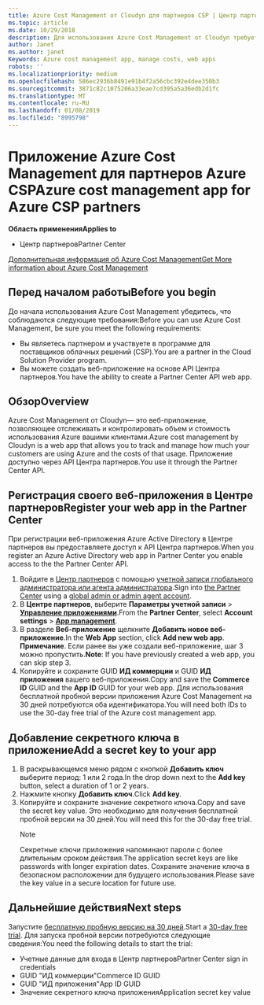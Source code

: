 ```yaml
---
title: Azure Cost Management от Cloudyn для партнеров CSP | Центр партнеров
ms.topic: article
ms.date: 10/29/2018
description: Для использования Azure Cost Management от Cloudyn требуется предоставленный доступ к API Центра партнеров.
author: Janet
ms.author: janet
Keywords: Azure cost management app, manage costs, web apps
robots: ''
ms.localizationpriority: medium
ms.openlocfilehash: 586ec2936b8491e91b4f2a56cbc392e4dee350b3
ms.sourcegitcommit: 3871c82c1075206a33eae7cd395a5a36edb2d1fc
ms.translationtype: MT
ms.contentlocale: ru-RU
ms.lasthandoff: 01/08/2019
ms.locfileid: "8995798"
---
```

# <a name="azure-cost-management-app-for-azure-csp-partners"></a><span data-ttu-id="9afb8-103">Приложение Azure Cost Management для партнеров Azure CSP</span><span class="sxs-lookup"><span data-stu-id="9afb8-103">Azure cost management app for Azure CSP partners</span></span>  

**<span data-ttu-id="9afb8-104">Область применения</span><span class="sxs-lookup"><span data-stu-id="9afb8-104">Applies to</span></span>**

-  <span data-ttu-id="9afb8-105">Центр партнеров</span><span class="sxs-lookup"><span data-stu-id="9afb8-105">Partner Center</span></span>

[<span data-ttu-id="9afb8-106">Дополнительная информация об Azure Cost Management</span><span class="sxs-lookup"><span data-stu-id="9afb8-106">Get More information about Azure Cost Management</span></span>](https://go.microsoft.com/fwlink/p/?linkid=857893)

## <a name="before-you-begin"></a><span data-ttu-id="9afb8-107">Перед началом работы</span><span class="sxs-lookup"><span data-stu-id="9afb8-107">Before you begin</span></span>
<span data-ttu-id="9afb8-108">До начала использования Azure Cost Management убедитесь, что соблюдаются следующие требования:</span><span class="sxs-lookup"><span data-stu-id="9afb8-108">Before you can use Azure Cost Management, be sure you meet the following requirements:</span></span>

- <span data-ttu-id="9afb8-109">Вы являетесь партнером и участвуете в программе для поставщиков облачных решений (CSP).</span><span class="sxs-lookup"><span data-stu-id="9afb8-109">You are a partner in the Cloud Solution Provider program.</span></span>
- <span data-ttu-id="9afb8-110">Вы можете создать веб-приложение на основе API Центра партнеров.</span><span class="sxs-lookup"><span data-stu-id="9afb8-110">You have the ability to create a Partner Center API web app.</span></span>

## <a name="overview"></a><span data-ttu-id="9afb8-111">Обзор</span><span class="sxs-lookup"><span data-stu-id="9afb8-111">Overview</span></span>

<span data-ttu-id="9afb8-112">Azure Cost Management от Cloudyn— это веб-приложение, позволяющее отслеживать и контролировать объем и стоимость использования Azure вашими клиентами.</span><span class="sxs-lookup"><span data-stu-id="9afb8-112">Azure cost management by Cloudyn is a web app that allows you to track and manage how much your customers are using Azure and the costs of that usage.</span></span> <span data-ttu-id="9afb8-113">Приложение доступно через API Центра партнеров.</span><span class="sxs-lookup"><span data-stu-id="9afb8-113">You use it through the Partner Center API.</span></span>

## <a name="register-your-web-app-in-the-partner-center"></a><span data-ttu-id="9afb8-114">Регистрация своего веб-приложения в Центре партнеров</span><span class="sxs-lookup"><span data-stu-id="9afb8-114">Register your web app in the Partner Center</span></span>
<span data-ttu-id="9afb8-115">При регистрации веб-приложения Azure Active Directory в Центре партнеров вы предоставляете доступ к API Центра партнеров.</span><span class="sxs-lookup"><span data-stu-id="9afb8-115">When you register an Azure Active Directory web app in Partner Center you enable access to the the Partner Center API.</span></span> 
1.  <span data-ttu-id="9afb8-116">Войдите в [Центр партнеров](https://partnercenter.microsoft.com/en-us/pcv/dashboard/overview) с помощью [учетной записи глобального администратора или агента администратора](create-user-accounts-and-set-permissions.md).</span><span class="sxs-lookup"><span data-stu-id="9afb8-116">Sign into [the Partner Center](https://partnercenter.microsoft.com/en-us/pcv/dashboard/overview) using a [global admin or admin agent account](create-user-accounts-and-set-permissions.md).</span></span>
2.  <span data-ttu-id="9afb8-117">В **Центре партнеров**, выберите **Параметры учетной записи** &gt; **[Управление приложениями](https://partnercenter.microsoft.com/en-us/pcv/apiintegration/appmanagement)**.</span><span class="sxs-lookup"><span data-stu-id="9afb8-117">From the **Partner Center**, select **Account settings** &gt; **[App management](https://partnercenter.microsoft.com/en-us/pcv/apiintegration/appmanagement)**.</span></span>
3.  <span data-ttu-id="9afb8-118">В разделе **Веб-приложение** щелкните **Добавить новое веб-приложение**.</span><span class="sxs-lookup"><span data-stu-id="9afb8-118">In the **Web App** section, click **Add new web app**.</span></span>
<br> <span data-ttu-id="9afb8-119">**Примечание**. Если ранее вы уже создали веб-приложение, шаг 3 можно пропустить.</span><span class="sxs-lookup"><span data-stu-id="9afb8-119">**Note**: If you have previously created a web app, you can skip step 3.</span></span>
4.  <span data-ttu-id="9afb8-120">Копируйте и сохраните GUID **ИД коммерции** и GUID **ИД приложения** вашего веб-приложения.</span><span class="sxs-lookup"><span data-stu-id="9afb8-120">Copy and save the **Commerce ID** GUID and the **App ID** GUID for your web app.</span></span> <span data-ttu-id="9afb8-121">Для использования бесплатной пробной версии приложения Azure Cost Management на 30 дней потребуются оба идентификатора.</span><span class="sxs-lookup"><span data-stu-id="9afb8-121">You will need both IDs to use the 30-day free trial of the Azure cost management app.</span></span>

## <a name="add-a-secret-key-to-your-app"></a><span data-ttu-id="9afb8-122">Добавление секретного ключа в приложение</span><span class="sxs-lookup"><span data-stu-id="9afb8-122">Add a secret key to your app</span></span>
1. <span data-ttu-id="9afb8-123">В раскрывающемся меню рядом с кнопкой **Добавить ключ** выберите период: 1 или 2 года.</span><span class="sxs-lookup"><span data-stu-id="9afb8-123">In the drop down next to the **Add key** button, select a duration of 1 or 2 years.</span></span>
2. <span data-ttu-id="9afb8-124">Нажмите кнопку **Добавить ключ**.</span><span class="sxs-lookup"><span data-stu-id="9afb8-124">Click **Add key**.</span></span> 
3. <span data-ttu-id="9afb8-125">Копируйте и сохраните значение секретного ключа.</span><span class="sxs-lookup"><span data-stu-id="9afb8-125">Copy and save the secret key value.</span></span> <span data-ttu-id="9afb8-126">Это необходимо для получения бесплатной пробной версии на 30 дней.</span><span class="sxs-lookup"><span data-stu-id="9afb8-126">You will need this for the 30-day free trial.</span></span><br>
   > [!NOTE]  
   > <span data-ttu-id="9afb8-127">Секретные ключи приложения напоминают пароли с более длительным сроком действия.</span><span class="sxs-lookup"><span data-stu-id="9afb8-127">The application secret keys are like passwords with longer expiration dates.</span></span> <span data-ttu-id="9afb8-128">Сохраните значение ключа в безопасном расположении для будущего использования.</span><span class="sxs-lookup"><span data-stu-id="9afb8-128">Please save the key value in a secure location for future use.</span></span>

## <a name="next-steps"></a><span data-ttu-id="9afb8-129">Дальнейшие действия</span><span class="sxs-lookup"><span data-stu-id="9afb8-129">Next steps</span></span>
<span data-ttu-id="9afb8-130">Запустите [бесплатную пробную версию на 30 дней](https://go.microsoft.com/fwlink/?linkid=857895).</span><span class="sxs-lookup"><span data-stu-id="9afb8-130">Start a [30-day free trial](https://go.microsoft.com/fwlink/?linkid=857895).</span></span>
<span data-ttu-id="9afb8-131">Для запуска пробной версии потребуются следующие сведения:</span><span class="sxs-lookup"><span data-stu-id="9afb8-131">You need the following details to start the trial:</span></span>
- <span data-ttu-id="9afb8-132">Учетные данные для входа в Центр партнеров</span><span class="sxs-lookup"><span data-stu-id="9afb8-132">Partner Center sign in credentials</span></span>
- <span data-ttu-id="9afb8-133">GUID "ИД коммерции"</span><span class="sxs-lookup"><span data-stu-id="9afb8-133">Commerce ID GUID</span></span>
- <span data-ttu-id="9afb8-134">GUID "ИД приложения"</span><span class="sxs-lookup"><span data-stu-id="9afb8-134">App ID GUID</span></span>
- <span data-ttu-id="9afb8-135">Значение секретного ключа приложения</span><span class="sxs-lookup"><span data-stu-id="9afb8-135">Application secret key value</span></span>
